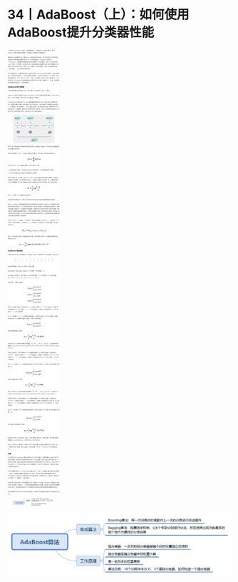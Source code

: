 # 34丨AdaBoost（上）：如何使用AdaBoost提升分类器性能

![image-20210527160946445](img/34AdaBoost（上）：如何使用AdaBoost提升分类器性能/image-20210527160946445.png)

![img](img/34AdaBoost（上）：如何使用AdaBoost提升分类器性能/10ddea37b3fdea2ec019f38b59ac6b00.png)

